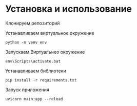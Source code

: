 # Установка и использование
Клонируем репозиторий

Устанавливаем виртуальное окружение 
```
python -m venv env
```
Запускаем Виртуальнео окружение
```
env\Scripts\activate.bat
```
Устанавливаем библиотеки
```
pip install -r requirements.txt
```
Запуск приложения
```
uvicorn main:app --reload
```

